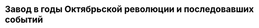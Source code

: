 ---
title: "Завод в годы Октябрьской революции и последовавших событий"
js: "/js"
css: "/css/base.css"
draft: false
description: "Завод 'Серп и молот' в годы Октябрьской революции и последовавших событий. Предприятие было на грани уничтожения, но со временем сумело восстановить свое производство"
partial: "chapter_3.html"
type: "django_html"
order: 3
---